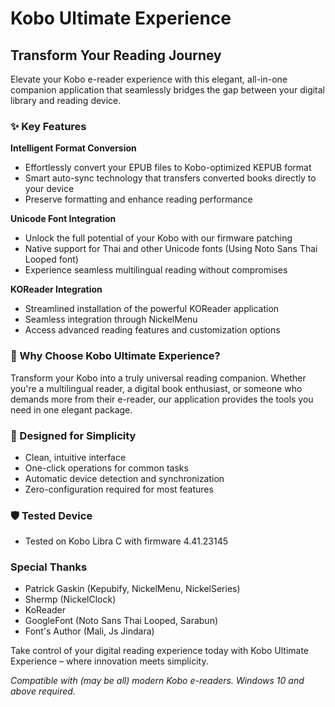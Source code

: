 # Kobo Ultimate Experience
## Transform Your Reading Journey

Elevate your Kobo e-reader experience with this elegant, all-in-one companion application that seamlessly bridges the gap between your digital library and reading device.

### ✨ Key Features

**Intelligent Format Conversion**
- Effortlessly convert your EPUB files to Kobo-optimized KEPUB format
- Smart auto-sync technology that transfers converted books directly to your device
- Preserve formatting and enhance reading performance

**Unicode Font Integration**
- Unlock the full potential of your Kobo with our firmware patching
- Native support for Thai and other Unicode fonts (Using Noto Sans Thai Looped font)
- Experience seamless multilingual reading without compromises

**KOReader Integration**
- Streamlined installation of the powerful KOReader application
- Seamless integration through NickelMenu
- Access advanced reading features and customization options

### 🎯 Why Choose Kobo Ultimate Experience?

Transform your Kobo into a truly universal reading companion. Whether you're a multilingual reader, a digital book enthusiast, or someone who demands more from their e-reader, our application provides the tools you need in one elegant package.

### 💫 Designed for Simplicity

- Clean, intuitive interface
- One-click operations for common tasks
- Automatic device detection and synchronization
- Zero-configuration required for most features

### 🛡️ Tested Device
- Tested on Kobo Libra C with firmware 4.41.23145

### Special Thanks
- Patrick Gaskin (Kepubify, NickelMenu, NickelSeries)
- Shermp (NickelClock)
- KoReader
- GoogleFont (Noto Sans Thai Looped, Sarabun)
- Font's Author (Mali, Js Jindara)

Take control of your digital reading experience today with Kobo Ultimate Experience – where innovation meets simplicity.

*Compatible with (may be all) modern Kobo e-readers. Windows 10 and above required.*

